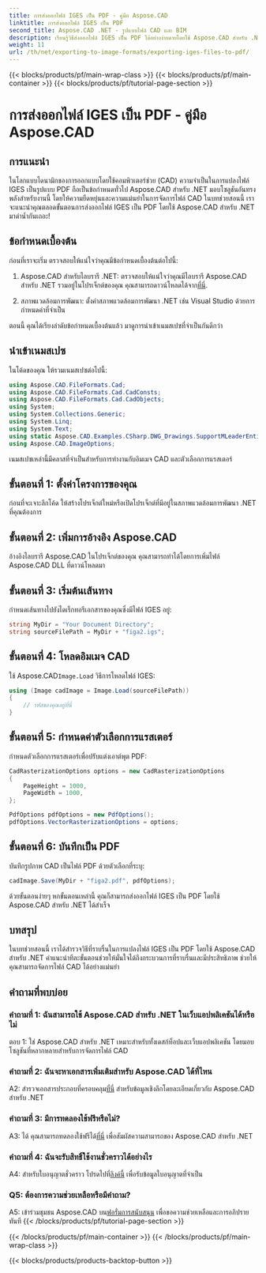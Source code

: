 ```yaml
---
title: การส่งออกไฟล์ IGES เป็น PDF - คู่มือ Aspose.CAD
linktitle: การส่งออกไฟล์ IGES เป็น PDF
second_title: Aspose.CAD .NET - รูปแบบไฟล์ CAD และ BIM
description: เรียนรู้วิธีส่งออกไฟล์ IGES เป็น PDF ได้อย่างง่ายดายโดยใช้ Aspose.CAD สำหรับ .NET ปฏิบัติตามคำแนะนำทีละขั้นตอนของเราเพื่อการจัดการไฟล์ CAD ที่แม่นยำ
weight: 11
url: /th/net/exporting-to-image-formats/exporting-iges-files-to-pdf/
---
```


{{< blocks/products/pf/main-wrap-class >}}
{{< blocks/products/pf/main-container >}}
{{< blocks/products/pf/tutorial-page-section >}}

# การส่งออกไฟล์ IGES เป็น PDF - คู่มือ Aspose.CAD

## การแนะนำ

ในโลกแบบไดนามิกของการออกแบบโดยใช้คอมพิวเตอร์ช่วย (CAD) ความจำเป็นในการแปลงไฟล์ IGES เป็นรูปแบบ PDF ถือเป็นข้อกำหนดทั่วไป Aspose.CAD สำหรับ .NET มอบโซลูชันอันทรงพลังสำหรับงานนี้ โดยให้ความยืดหยุ่นและความแม่นยำในการจัดการไฟล์ CAD ในบทช่วยสอนนี้ เราจะแนะนำคุณตลอดขั้นตอนการส่งออกไฟล์ IGES เป็น PDF โดยใช้ Aspose.CAD สำหรับ .NET มาดำน้ำกันเถอะ!

## ข้อกำหนดเบื้องต้น

ก่อนที่เราจะเริ่ม ตรวจสอบให้แน่ใจว่าคุณมีข้อกำหนดเบื้องต้นต่อไปนี้:

1.  Aspose.CAD สำหรับไลบรารี .NET: ตรวจสอบให้แน่ใจว่าคุณมีไลบรารี Aspose.CAD สำหรับ .NET รวมอยู่ในโปรเจ็กต์ของคุณ คุณสามารถดาวน์โหลดได้จาก[ที่นี่](https://releases.aspose.com/cad/net/).

2. สภาพแวดล้อมการพัฒนา: ตั้งค่าสภาพแวดล้อมการพัฒนา .NET เช่น Visual Studio ด้วยการกำหนดค่าที่จำเป็น

ตอนนี้ คุณได้เรียงลำดับข้อกำหนดเบื้องต้นแล้ว มาดูการนำเข้าเนมสเปซที่จำเป็นกันดีกว่า

## นำเข้าเนมสเปซ

ในโค้ดของคุณ ให้รวมเนมสเปซต่อไปนี้:

```csharp
using Aspose.CAD.FileFormats.Cad;
using Aspose.CAD.FileFormats.Cad.CadConsts;
using Aspose.CAD.FileFormats.Cad.CadObjects;
using System;
using System.Collections.Generic;
using System.Linq;
using System.Text;
using static Aspose.CAD.Examples.CSharp.DWG_Drawings.SupportMLeaderEntityForDWGFormat;
using Aspose.CAD.ImageOptions;
```

เนมสเปซเหล่านี้มีคลาสที่จำเป็นสำหรับการทำงานกับอิมเมจ CAD และตัวเลือกการแรสเตอร์

## ขั้นตอนที่ 1: ตั้งค่าโครงการของคุณ

ก่อนที่จะเจาะลึกโค้ด ให้สร้างโปรเจ็กต์ใหม่หรือเปิดโปรเจ็กต์ที่มีอยู่ในสภาพแวดล้อมการพัฒนา .NET ที่คุณต้องการ

## ขั้นตอนที่ 2: เพิ่มการอ้างอิง Aspose.CAD

อ้างอิงไลบรารี Aspose.CAD ในโปรเจ็กต์ของคุณ คุณสามารถทำได้โดยการเพิ่มไฟล์ Aspose.CAD DLL ที่ดาวน์โหลดมา

## ขั้นตอนที่ 3: เริ่มต้นเส้นทาง

กำหนดเส้นทางไปยังไดเร็กทอรีเอกสารของคุณซึ่งมีไฟล์ IGES อยู่:

```csharp
string MyDir = "Your Document Directory";
string sourceFilePath = MyDir + "figa2.igs";
```

## ขั้นตอนที่ 4: โหลดอิมเมจ CAD

 ใช้ Aspose.CAD`Image.Load` วิธีการโหลดไฟล์ IGES:

```csharp
using (Image cadImage = Image.Load(sourceFilePath))
{
    // รหัสของคุณอยู่ที่นี่
}
```

## ขั้นตอนที่ 5: กำหนดค่าตัวเลือกการแรสเตอร์

กำหนดตัวเลือกการแรสเตอร์เพื่อปรับแต่งเอาต์พุต PDF:

```csharp
CadRasterizationOptions options = new CadRasterizationOptions
{
    PageHeight = 1000,
    PageWidth = 1000,
};

PdfOptions pdfOptions = new PdfOptions();
pdfOptions.VectorRasterizationOptions = options;
```

## ขั้นตอนที่ 6: บันทึกเป็น PDF

บันทึกรูปภาพ CAD เป็นไฟล์ PDF ด้วยตัวเลือกที่ระบุ:

```csharp
cadImage.Save(MyDir + "figa2.pdf", pdfOptions);
```

ด้วยขั้นตอนง่ายๆ หกขั้นตอนเหล่านี้ คุณก็สามารถส่งออกไฟล์ IGES เป็น PDF โดยใช้ Aspose.CAD สำหรับ .NET ได้สำเร็จ

## บทสรุป

ในบทช่วยสอนนี้ เราได้สำรวจวิธีที่ราบรื่นในการแปลงไฟล์ IGES เป็น PDF โดยใช้ Aspose.CAD สำหรับ .NET คำแนะนำทีละขั้นตอนช่วยให้มั่นใจได้ถึงกระบวนการที่ราบรื่นและมีประสิทธิภาพ ช่วยให้คุณสามารถจัดการไฟล์ CAD ได้อย่างแม่นยำ


## คำถามที่พบบ่อย

### คำถามที่ 1: ฉันสามารถใช้ Aspose.CAD สำหรับ .NET ในเว็บแอปพลิเคชันได้หรือไม่

ตอบ 1: ใช่ Aspose.CAD สำหรับ .NET เหมาะสำหรับทั้งเดสก์ท็อปและเว็บแอปพลิเคชัน โดยมอบโซลูชันที่หลากหลายสำหรับการจัดการไฟล์ CAD

### คำถามที่ 2: ฉันจะหาเอกสารเพิ่มเติมสำหรับ Aspose.CAD ได้ที่ไหน

 A2: สำรวจเอกสารประกอบที่ครอบคลุม[ที่นี่](https://reference.aspose.com/cad/net/) สำหรับข้อมูลเชิงลึกโดยละเอียดเกี่ยวกับ Aspose.CAD สำหรับ .NET

### คำถามที่ 3: มีการทดลองใช้ฟรีหรือไม่?

 A3: ได้ คุณสามารถทดลองใช้ฟรีได้[ที่นี่](https://releases.aspose.com/) เพื่อสัมผัสความสามารถของ Aspose.CAD สำหรับ .NET

### คำถามที่ 4: ฉันจะรับสิทธิ์ใช้งานชั่วคราวได้อย่างไร

 A4: สำหรับใบอนุญาตชั่วคราว โปรดไปที่[ลิงค์นี้](https://purchase.aspose.com/temporary-license/) เพื่อรับข้อมูลใบอนุญาตที่จำเป็น

### Q5: ต้องการความช่วยเหลือหรือมีคำถาม?

A5: เข้าร่วมชุมชน Aspose.CAD บน[ฟอรั่มการสนับสนุน](https://forum.aspose.com/c/cad/19) เพื่อขอความช่วยเหลือและการอภิปรายทันที
{{< /blocks/products/pf/tutorial-page-section >}}

{{< /blocks/products/pf/main-container >}}
{{< /blocks/products/pf/main-wrap-class >}}

{{< blocks/products/products-backtop-button >}}
